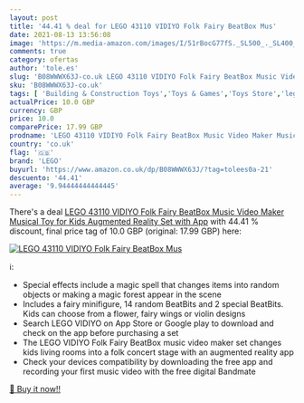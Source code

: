```yaml
---
layout: post
title: '44.41 % deal for LEGO 43110 VIDIYO Folk Fairy BeatBox Mus'
date: 2021-08-13 13:56:08
image: 'https://m.media-amazon.com/images/I/51rBocG77fS._SL500_._SL400_.jpg'
comments: true
category: ofertas
author: 'tole.es'
slug: 'B08WWWX63J-co.uk LEGO 43110 VIDIYO Folk Fairy BeatBox Music Video Maker...'
sku: 'B08WWWX63J-co.uk'
tags: [ 'Building & Construction Toys','Toys & Games','Toys Store','lego', ]
actualPrice: 10.0 GBP
currency: GBP
price: 10.0
comparePrice: 17.99 GBP
prodname: 'LEGO 43110 VIDIYO Folk Fairy BeatBox Music Video Maker Musical Toy for Kids  Augmented Reality Set with App'
country: 'co.uk'
flag: '🇬🇧'
brand: 'LEGO'
buyurl: 'https://www.amazon.co.uk/dp/B08WWWX63J/?tag=tolees0a-21'
descuento: '44.41'
average: '9.94444444444445'
---
```


There's a deal [LEGO 43110 VIDIYO Folk Fairy BeatBox Music Video Maker Musical Toy for Kids  Augmented Reality Set with App](https://www.amazon.co.uk/dp/B08WWWX63J/?tag=tolees0a-21)  with  44.41 % discount, final price tag of  10.0 GBP (original: 17.99 GBP) here:

[![LEGO 43110 VIDIYO Folk Fairy BeatBox Mus](https://m.media-amazon.com/images/I/51rBocG77fS._SL500_._SL400_.jpg)](https://www.amazon.co.uk/dp/B08WWWX63J/?tag=tolees0a-21)

ℹ️:

- Special effects include a magic spell that changes items into random objects or making a magic forest appear in the scene
- Includes a fairy minifigure, 14 random BeatBits and 2 special BeatBits. Kids can choose from a flower, fairy wings or violin designs
- Search LEGO VIDIYO on App Store or Google play to download and check on the app before purchasing a set
- The LEGO VIDIYO Folk Fairy BeatBox music video maker set changes kids living rooms into a folk concert stage with an augmented reality app
- Check your devices compatibility by downloading the free app and recording your first music video with the free digital Bandmate

[🛒 Buy it now!!](https://www.amazon.co.uk/dp/B08WWWX63J/?tag=tolees0a-21)

